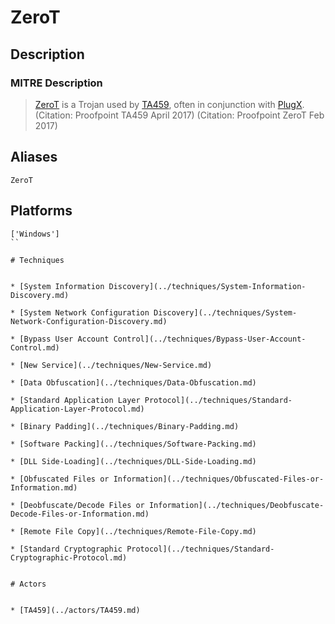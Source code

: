 
# ZeroT

## Description

### MITRE Description

> [ZeroT](https://attack.mitre.org/software/S0230) is a Trojan used by [TA459](https://attack.mitre.org/groups/G0062), often in conjunction with [PlugX](https://attack.mitre.org/software/S0013). (Citation: Proofpoint TA459 April 2017) (Citation: Proofpoint ZeroT Feb 2017)

## Aliases

```
ZeroT
```

## Platforms

```
['Windows']
``

# Techniques


* [System Information Discovery](../techniques/System-Information-Discovery.md)

* [System Network Configuration Discovery](../techniques/System-Network-Configuration-Discovery.md)
    
* [Bypass User Account Control](../techniques/Bypass-User-Account-Control.md)
    
* [New Service](../techniques/New-Service.md)
    
* [Data Obfuscation](../techniques/Data-Obfuscation.md)
    
* [Standard Application Layer Protocol](../techniques/Standard-Application-Layer-Protocol.md)
    
* [Binary Padding](../techniques/Binary-Padding.md)
    
* [Software Packing](../techniques/Software-Packing.md)
    
* [DLL Side-Loading](../techniques/DLL-Side-Loading.md)
    
* [Obfuscated Files or Information](../techniques/Obfuscated-Files-or-Information.md)
    
* [Deobfuscate/Decode Files or Information](../techniques/Deobfuscate-Decode-Files-or-Information.md)
    
* [Remote File Copy](../techniques/Remote-File-Copy.md)
    
* [Standard Cryptographic Protocol](../techniques/Standard-Cryptographic-Protocol.md)
    

# Actors


* [TA459](../actors/TA459.md)

